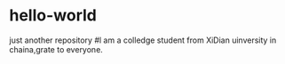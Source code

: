 # hello-world
just another repository
#l am a colledge student from XiDian uinversity in chaina,grate to everyone.
